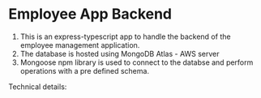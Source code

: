 # Employee App Backend

1. This is an express-typescript app to handle the backend of the employee management application. 
2. The database is hosted using MongoDB Atlas - AWS server
3. Mongoose npm library is used to connect to the databse and perform operations with a pre defined schema. 

Technical details:

